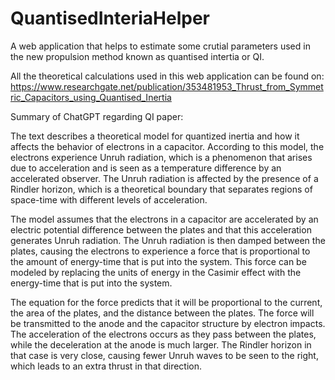 # QuantisedInteriaHelper
A web application that helps to estimate some crutial parameters used in the new propulsion method known as quantised intertia or QI.

All the theoretical calculations used in this web application can be found on: https://www.researchgate.net/publication/353481953_Thrust_from_Symmetric_Capacitors_using_Quantised_Inertia

Summary of ChatGPT regarding QI paper:

The text describes a theoretical model for quantized inertia and how it affects the behavior of electrons in a capacitor. According to this model, the electrons experience Unruh radiation, which is a phenomenon that arises due to acceleration and is seen as a temperature difference by an accelerated observer. The Unruh radiation is affected by the presence of a Rindler horizon, which is a theoretical boundary that separates regions of space-time with different levels of acceleration.

The model assumes that the electrons in a capacitor are accelerated by an electric potential difference between the plates and that this acceleration generates Unruh radiation. The Unruh radiation is then damped between the plates, causing the electrons to experience a force that is proportional to the amount of energy-time that is put into the system. This force can be modeled by replacing the units of energy in the Casimir effect with the energy-time that is put into the system.

The equation for the force predicts that it will be proportional to the current, the area of the plates, and the distance between the plates. The force will be transmitted to the anode and the capacitor structure by electron impacts. The acceleration of the electrons occurs as they pass between the plates, while the deceleration at the anode is much larger. The Rindler horizon in that case is very close, causing fewer Unruh waves to be seen to the right, which leads to an extra thrust in that direction.
